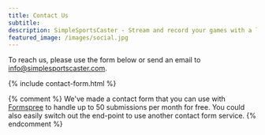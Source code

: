```yaml
---
title: Contact Us
subtitle: 
description: SimpleSportsCaster - Stream and record your games with a live scoreboard.
featured_image: /images/social.jpg
---
```


To reach us, please use the form below or send an email to [info@simplesportscaster.com](mailto:info@simplesportscaster.com).

{% include contact-form.html %}

{% comment %}
We've made a contact form that you can use with [Formspree](https://formspree.io/) to handle up to 50 submissions per month for free. You could also easily switch out the end-point to use another contact form service.
{% endcomment %}